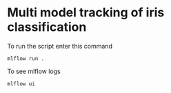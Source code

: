 # Multi model tracking of iris classification

To run the script enter this command 

```
mlflow run .
```

To see mlflow logs

```
mlflow ui
```
